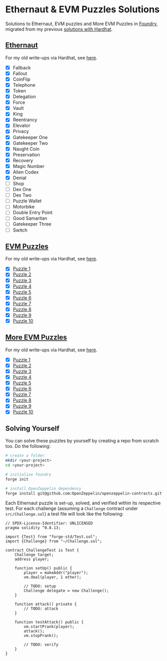 # Ethernaut & EVM Puzzles Solutions

Solutions to Ethernaut, EVM puzzles and More EVM Puzzles in [Foundry](https://book.getfoundry.sh/), migrated from my previous [solutions with Hardhat](https://github.com/erhant/solidity-ctfs).

## [Ethernaut](https://ethernaut.openzeppelin.com/)

For my old write-ups via Hardhat, see [here](https://dev.to/erhant/series/18918).

- [x] Fallback
- [x] Fallout
- [x] CoinFlip
- [x] Telephone
- [x] Token
- [x] Delegation
- [x] Force
- [x] Vault
- [x] King
- [x] Reentrancy
- [x] Elevator
- [x] Privacy
- [x] Gatekeeper One
- [x] Gatekeeper Two
- [x] Naught Coin
- [x] Preservation
- [x] Recovery
- [x] Magic Number
- [x] Alien Codex
- [x] Denial
- [ ] Shop
- [ ] Dex One
- [ ] Dex Two
- [ ] Puzzle Wallet
- [ ] Motorbike
- [ ] Double Entry Point
- [ ] Good Samaritan
- [ ] Gatekeeper Three
- [ ] Switch

## [EVM Puzzles](https://github.com/fvictorio/evm-puzzles/)

For my old write-ups via Hardhat, see [here](https://dev.to/erhant/evm-puzzles-walkthrough-471a).

- [x] [Puzzle 1](./docs/EvmPuzzles.md#puzzle-1)
- [x] [Puzzle 2](./docs/EvmPuzzles.md#puzzle-2)
- [x] [Puzzle 3](./docs/EvmPuzzles.md#puzzle-3)
- [x] [Puzzle 4](./docs/EvmPuzzles.md#puzzle-4)
- [x] [Puzzle 5](./docs/EvmPuzzles.md#puzzle-5)
- [x] [Puzzle 6](./docs/EvmPuzzles.md#puzzle-6)
- [x] [Puzzle 7](./docs/EvmPuzzles.md#puzzle-7)
- [x] [Puzzle 8](./docs/EvmPuzzles.md#puzzle-8)
- [x] [Puzzle 9](./docs/EvmPuzzles.md#puzzle-9)
- [x] [Puzzle 10](./docs/EvmPuzzles.md#puzzle-10)

## [More EVM Puzzles](https://github.com/daltyboy11/more-evm-puzzles)

For my old write-ups via Hardhat, see [here](https://dev.to/erhant/more-evm-puzzles-walkthrough-4lil).

- [x] [Puzzle 1](./docs/MoreEvmPuzzles.md#puzzle-1)
- [x] [Puzzle 2](./docs/MoreEvmPuzzles.md#puzzle-2)
- [x] [Puzzle 3](./docs/MoreEvmPuzzles.md#puzzle-3)
- [x] [Puzzle 4](./docs/MoreEvmPuzzles.md#puzzle-4)
- [x] [Puzzle 5](./docs/MoreEvmPuzzles.md#puzzle-5)
- [x] [Puzzle 6](./docs/MoreEvmPuzzles.md#puzzle-6)
- [x] [Puzzle 7](./docs/MoreEvmPuzzles.md#puzzle-7)
- [x] [Puzzle 8](./docs/MoreEvmPuzzles.md#puzzle-8)
- [x] [Puzzle 9](./docs/MoreEvmPuzzles.md#puzzle-9)
- [x] [Puzzle 10](./docs/MoreEvmPuzzles.md#puzzle-10)

## Solving Yourself

You can solve these puzzles by yourself by creating a repo from scratch too. Do the following:

```sh
# create a folder
mkdir <your-project>
cd <your-project>

# initialize foundry
forge init

# install OpenZeppelin dependency
forge install git@github.com:OpenZeppelin/openzeppelin-contracts.git
```

Each Ethernaut puzzle is set-up, solved, and verified within its respective test. For each challenge (assuming a `Challenge` contract under `src/Challenge.sol`) a test file will look like the following:

```sol
// SPDX-License-Identifier: UNLICENSED
pragma solidity ^0.8.13;

import {Test} from "forge-std/Test.sol";
import {Challenge} from "~/Challenge.sol";

contract ChallengeTest is Test {
    Challenge target;
    address player;

    function setUp() public {
        player = makeAddr("player");
        vm.deal(player, 1 ether);

        // TODO: setup
        Challenge delegate = new Challenge();
    }

    function attack() private {
        // TODO: attack
    }

    function testAttack() public {
        vm.startPrank(player);
        attack();
        vm.stopPrank();

        // TODO: verify
    }
}
```
